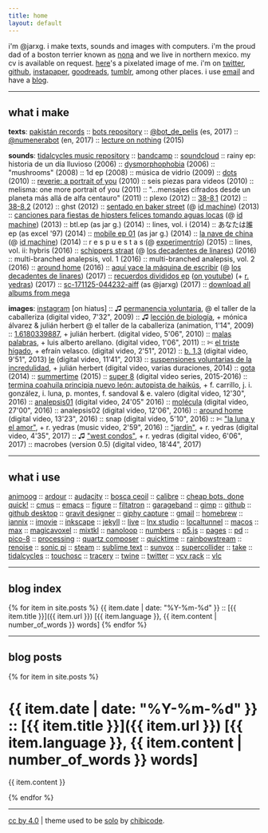 ```yaml
---
title: home
layout: default
---
```


i'm @jarxg. i make texts, sounds and images with computers. i'm the proud dad of a boston terrier known as [nona](imgs/nona.jpg) and we live in northern mexico. my cv is available on request. [here](imgs/@jarxg.png)'s a pixelated image of me. i'm on [twitter](https://www.twitter.com/jarxg), [github](https://github.com/jarxg), [instapaper](https://www.instapaper.com/p/jarxg), [goodreads](https://www.goodreads.com/jarxg), [tumblr](https://jarxg.tumblr.com), among other places. i use [email](mailto:jarg1985@gmail.com) and have a [blog](blog).

---

## what i make

**texts**: [pakistán records](https://pakistan-records.tumblr.com) :: [bots repository](https://github.com/jarxg/cheapbots) :: [@bot_de_pelis](https://twitter.com/bot_de_pelis) (es, 2017) :: [@numenerabot](https://twitter.com/numenerabot) (en, 2017) :: [lecture on nothing](twine/nothing.html) (2015)

**sounds**: [tidalcycles music repository](https://github.com/jarxg/tidal-sketchbook) :: [bandcamp](http://jarxg.bandcamp.com) :: [soundcloud](https://soundcloud.com/jarxg) :: rainy ep: historia de un día lluvioso (2006) :: [dysmorphophobia](https://jarxg.bandcamp.com/album/dysmorphophobia) (2006) :: "mushrooms" (2008) :: 1d ep (2008) :: música de vidrio (2009) :: [dots](https://jarxg.bandcamp.com/album/dots) (2010) :: [reverie: a portrait of you](https://jarxg.bandcamp.com/album/reverie-a-portrait-of-you) (2010) :: seis piezas para videos (2010) :: melisma: one more portrait of you (2011) :: "...mensajes cifrados desde un planeta más allá de alfa centauro" (2011) :: plexo (2012) :: [38-8,1](https://jarxg.bandcamp.com/album/38-81) (2012) :: [38-8,2](https://jarxg.bandcamp.com/album/38-82) (2012) :: ghst (2012) :: [sentado en baker street](https://idmachine.bandcamp.com/album/sentado-en-baker-street) (@ [id machine](https://idmachine.bandcamp.com)) (2013) :: [canciones para fiestas de hipsters felices tomando aguas locas](https://idmachine.bandcamp.com/album/canciones-para-fiestas-de-hipsters-felices-tomando-aguas-locas) (@ [id machine](https://idmachine.bandcamp.com)) (2013) :: btl.ep (as jar g.) (2014) :: lines, vol. i (2014) :: あなたは誰 ep (as excel '97) (2014) :: [mobile ep 01](https://jarxg.bandcamp.com/album/mobile-ep-01) (as jar g.) (2014) :: [la nave de china](https://idmachine.bandcamp.com/album/la-nave-de-china) (@ [id machine](https://idmachine.bandcamp.com)) (2014) :: r e s p u e s t a s (@ [experimentrío](https://hectorzarate.bandcamp.com)) (2015) :: lines, vol. ii: hybris (2016) :: [schippers straat](https://losdecadentesdelinares.bandcamp.com/album/schippers-straat) (@ [los decadentes de linares](https://losdecadentesdelinares.bandcamp.com)) (2016) :: multi-branched analepsis, vol. 1 (2016) :: multi​-​branched analepsis, vol. 2 (2016) :: [around home](https://jarxg.bandcamp.com/album/around-home) (2016) :: [aquí yace la máquina de escribir](https://losdecadentesdelinares.bandcamp.com/album/aqu-yace-la-m-quina-de-escribir) (@ [los decadentes de linares](https://losdecadentesdelinares.bandcamp.com)) (2017) :: [recuerdos divididos ep](https://jarxg.bandcamp.com/album/recuerdos-divididos-ep) ([on youtube](https://www.youtube.com/watch?v=2b9qvx7q7ys)) (+ [r. yedras](https://twitter.com/ryedras)) (2017) :: [sc-171125-044232-aiff](https://jarxg.bandcamp.com/album/sc-171125-044232-aiff) (as @jarxg) (2017) :: [download all albums from mega](https://mega.nz/#f!uoghwlrb!2kizvuxpxl7iqqhjcnozxa)

**images**: [instagram](https://instagram.com/jarxg) [on hiatus] :: ♫ [permanencia voluntaria](https://vimeo.com/39743397), @ el taller de la caballeriza (digital video, 7'32", 2009) :: ♫ [lección de biología](https://www.youtube.com/watch?v=5ai3powojoe), + mónica álvarez & julián herbert @ el taller de la caballeriza (animation, 1'14", 2009) :: [1.6180339887](https://vimeo.com/39391488), + julián herbert. (digital video, 5'06", 2010) :: [malas palabras](https://vimeo.com/31437957), + luis alberto arellano. (digital video, 1'06", 2011) :: ✄ [el triste hígado](https://vimeo.com/39122549), + efraín velasco. (digital video, 2'51", 2012) :: [b. 1,3](https://vimeo.com/67617810) (digital video, 9'51", 2013) [le](https://vimeo.com/64741257) (digital video, 11'41", 2013) :: [suspensiones voluntarias de la incredulidad](https://www.youtube.com/watch?v=xaxxdkqq2fm), + julián herbert (digital video, varias duraciones, 2014) :: [gota](https://vimeo.com/100379907) (2014) :: [summertime](https://vimeo.com/116725751) (2015) :: [super 8](https://www.youtube.com/playlist?list=plfaxzdwtu5br0dinnbvdjvs-rp0_mwdbo) (digital video series, 2015-2016) :: [termina coahuila principia nuevo león: autopista de haikús](https://www.youtube.com/watch?v=75b9tsa26ms), + f. carrillo, j. i. gonzález, i. luna, p. montes, f. sandoval & e. valero (digital video, 12'30", 2016) :: [analepsis01](https://www.youtube.com/watch?v=x90kbpatwl8) (digital video, 24'05" 2016) :: [molécula](https://www.youtube.com/watch?v=fqxbwxxegmg) (digital video, 27'00", 2016) :: analepsis02 (digital video, 12'06", 2016) :: [around home](https://www.youtube.com/watch?v=tp26q7gvrm0) (digital video, 13'23", 2016) :: snap (digital video, 5'10", 2016) :: ✄ ["la luna y el amor"](https://www.youtube.com/watch?v=xaxxdkqq2fm), + r. yedras (music video, 2'59", 2016) :: ["jardín"](https://www.youtube.com/watch?v=mbux7ehnld8), + r. yedras (digital video, 4'35", 2017) :: ♫ ["west condos"](https://www.youtube.com/watch?v=-7b3ao7ylak), + r. yedras (digital video, 6'06", 2017) :: macrobes (version 0.5) (digital video, 18'44", 2017)

---

## what i use

[animoog](https://www.moogmusic.com/products/apps/animoog-0) :: [ardour](https://ardour.org) :: [audacity](https://www.audacityteam.org) :: [bosca ceoil](https://boscaceoil.net) :: [calibre](https://calibre-ebook.com) :: [cheap bots, done quick!](https://cheapbotsdonequick.com) :: [cmus](https://cmus.github.io) :: [emacs](https://www.gnu.org/software/emacs/) :: [figure](https://allihoopa.com/apps/figure) :: [filtatron](https://www.moogmusic.com/products/apps/filtatron) :: [garageband](https://www.apple.com/mac/garageband/) :: [gimp](http://www.gimp.org) :: [github](https://github.com) :: [github desktop](https://desktop.github.com) :: [gravit designer](https://www.designer.io) :: [giphy capture](https://giphy.com/apps/giphycapture) :: [gmail](http://gmail.com) :: [homebrew](https://brew.sh) :: [iannix](https://www.iannix.org) :: [imovie](https://www.apple.com/imovie/) :: [inkscape](https://inkscape.org) :: [jekyll](https://jekyllrb.com) :: [live](https://www.ableton.com/en/live/) :: [lnx studio](http://lnxstudio.sourceforge.net) :: [localtunnel](https://localtunnel.github.io/www/) :: [macos](https://www.apple.com/mx/macos/high-sierra/) :: [max](https://cycling74.com/products/max) :: [magicavoxel](https://ephtracy.github.io) :: [mixtkl](https://intermorphic.com/mixtikl/) :: [nanoloop](http://www.nanoloop.com) :: [numbers](https://www.apple.com/numbers/) :: [p5.js](https://p5js.org) :: [pages](https://www.apple.com/pages/) :: [pd](https://puredata.info) :: [pico-8](https://www.lexaloffle.com/pico-8.php) :: [processing](https://processing.org) :: [quartz composer](https://en.wikipedia.org/wiki/Quartz_Composer) :: [quicktime](https://en.wikipedia.org/wiki/QuickTime) :: [rainbowstream](https://github.com/orakaro/rainbowstream) :: [renoise](http://renoise.com) :: [sonic pi](https://sonic-pi.net) :: [steam](https://store.steampowered.com) :: [sublime text](https://www.sublimetext.com) :: [sunvox](http://www.warmplace.ru/soft/sunvox/) :: [supercollider](https://supercollider.github.io) :: [take](https://allihoopa.com/apps/take) :: [tidalcycles](https://tidalcycles.org) :: [touchosc](https://hexler.net/software/touchosc) :: [tracery](http://tracery.io) :: [twine](http://twinery.org) :: [twitter](https://twitter.com) :: [vcv rack](https://vcvrack.com) :: [vlc](https://www.videolan.org/vlc)

---

## blog index

{% for item in site.posts %}
{{ item.date | date: "%Y-%m-%d" }} :: [{{ item.title }}]({{ item.url }}) [{{ item.language }}, {{ item.content | number_of_words }} words]
{% endfor %}

---

## blog posts

{% for item in site.posts %}

# {{ item.date | date: "%Y-%m-%d" }} :: [{{ item.title }}]({{ item.url }}) [{{ item.language }}, {{ item.content | number_of_words }} words]

{{ item.content }}

{% endfor %}

---

[cc by 4.0](http://creativecommons.org/licenses/by-sa/4.0/) |
theme used to be [solo](https://jekyllthemes.io/theme/16221683/solo) by [chibicode](https://github.com/chibicode).
